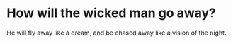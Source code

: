 # How will the wicked man go away?

He will fly away like a dream, and be chased away like a vision of the night.
